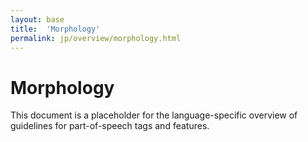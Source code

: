 ```yaml
---
layout: base
title:  'Morphology'
permalink: jp/overview/morphology.html
---
```


# Morphology

This document is a placeholder for the language-specific overview of
guidelines for part-of-speech tags and features.
